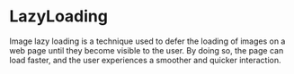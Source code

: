 # LazyLoading
Image lazy loading is a technique used to defer the loading of images on a web page until they become visible to the user. By doing so, the page can load faster, and the user experiences a smoother and quicker interaction.
